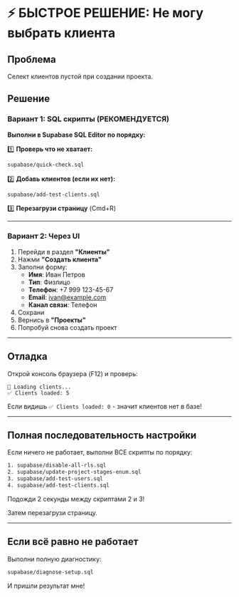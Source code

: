 # ⚡ БЫСТРОЕ РЕШЕНИЕ: Не могу выбрать клиента

## Проблема
Селект клиентов пустой при создании проекта.

## Решение

### Вариант 1: SQL скрипты (РЕКОМЕНДУЕТСЯ)

**Выполни в Supabase SQL Editor по порядку:**

1️⃣ **Проверь что не хватает:**
```bash
supabase/quick-check.sql
```

2️⃣ **Добавь клиентов (если их нет):**
```bash
supabase/add-test-clients.sql
```

3️⃣ **Перезагрузи страницу** (Cmd+R)

---

### Вариант 2: Через UI

1. Перейди в раздел **"Клиенты"**
2. Нажми **"Создать клиента"**
3. Заполни форму:
   - **Имя**: Иван Петров
   - **Тип**: Физлицо
   - **Телефон**: +7 999 123-45-67
   - **Email**: ivan@example.com
   - **Канал связи**: Телефон
4. Сохрани
5. Вернись в **"Проекты"**
6. Попробуй снова создать проект

---

## Отладка

Открой консоль браузера (F12) и проверь:

```
🔄 Loading clients...
✅ Clients loaded: 5
```

Если видишь `✅ Clients loaded: 0` - значит клиентов нет в базе!

---

## Полная последовательность настройки

Если ничего не работает, выполни ВСЕ скрипты по порядку:

```bash
1. supabase/disable-all-rls.sql
2. supabase/update-project-stages-enum.sql
3. supabase/add-test-users.sql
4. supabase/add-test-clients.sql
```

Подожди 2 секунды между скриптами 2 и 3!

Затем перезагрузи страницу.

---

## Если всё равно не работает

Выполни полную диагностику:
```bash
supabase/diagnose-setup.sql
```

И пришли результат мне!

